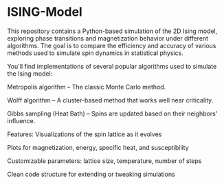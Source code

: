 # ISING-Model
This repository contains a Python-based simulation of the 2D Ising model, exploring phase transitions and magnetization behavior under different algorithms. The goal is to compare the efficiency and accuracy of various methods used to simulate spin dynamics in statistical physics.

You'll find implementations of several popular algorithms used to simulate the Ising model:

  Metropolis algorithm – The classic Monte Carlo method.

  Wolff algorithm – A cluster-based method that works well near criticality.

  Gibbs sampling (Heat Bath) – Spins are updated based on their neighbors' influence.


Features:
 Visualizations of the spin lattice as it evolves

 Plots for magnetization, energy, specific heat, and susceptibility

 Customizable parameters: lattice size, temperature, number of steps

 Clean code structure for extending or tweaking simulations
